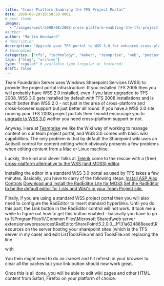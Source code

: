 ```yaml
---
title: "Cross Platform Enabling the TFS Project Portal"
date: 2008-08-29T10:58:50.000Z
# post thumb
images:
  - "/images/post/2008/08/2008-cross-platform-enabling-the-tfs-project-portal.jpg"
#author
author: "Martin Woodward"
# description
description: "Upgrade your TFS portal to WSS 3.0 for enhanced cross-platform support and discover a free Telerik editor for seamless content management."
# Taxonomies
categories: ["tfs", "technology", "maker", "teamprise", "web", "podcast"]
tags: ["blog", "archive"]
type: "regular" # available type (regular or featured)
draft: false
---
```

Team Foundation Server uses Windows Sharepoint Services (WSS) to provide the project portal infrastructure. If you installed TFS 2005 then you will probably have WSS 2.0 installed, even if you later upgraded to TFS 2008.  WSS 3.0 gets installed by default with TFS 2008 installations and is *much* better than WSS 2.0 - not just in the area of cross-platform and cross-browser support but just better all round.  If you have a WSS 2.0 site running your TFS 2008 project portals then I would encourage you to [upgrade to WSS 3.0](http://blogs.msdn.com/sudhir/archive/2007/05/31/upgrade-2005-with-wss2-0-to-orcas-wss3-0.aspx) wether you need cross-platform support or not.  

Anyway.  Here at [Teamprise](http://www.teamprise.com) we like the Wiki way of working to manage content on our team project portal, and WSS 3.0 comes with basic wiki capabilities.  The only problem is that by default the Sharepoint wiki uses an ActiveX control for content editing which obviously presents a few problems when editing content from a Mac or Linux machine.  

Luckily, the kind and clever folks at [Telerik](http://www.telerik.com/) come to the rescue with a (free) [cross-platform alternative to the WSS (and MOSS) editor](http://www.telerik.com/products/sharepoint/radeditor.aspx).  

[](http://www.woodwardweb.com/WindowsLiveWriter/CrossPlatformEnablingforTFSProjectPortal_9309/xplatwss_2.png)   

Installing the editor in a standard WSS 3.0 portal as used by TFS takes a few minutes.  Basically, you have to carry of the following steps:     [Install ASP Ajax Controls](http://sharepoint.microsoft.com/blogs/mike/Lists/Posts/Post.aspx?ID=3)     [Download and install the RadEditor Lite for MOSS](http://www.telerik.com/help/aspnet-ajax/installing-radeditor-in-moss-2007-farm.html)     [Set the RadEditor to be the default editor for Lists and Wiki's in your Team Project site.](http://www.telerik.com/help/aspnet-ajax/using-radeditor-in-list-items.html)    

Finally, if you are using a standard WSS project portal then you will also need to configure the RadEditor to insert standard hyperlinks.  Until you do this part, the Link button in the RadEditor control will not work.  It took me a while to figure out how to get this button enabled - basically you have to go to %ProgramFiles%\Common Files\Microsoft Shared\web server extensions\wpresources\RadEditorSharePoint\5.2.0.0__1f131a624888eeed\Resources on the server hosting your sharepoint sites (which is the TFS server in my case) and edit ListToolsFile.xml and ToolsFile.xml replacing the line     

<tool name="MossLinkManager" />   

with     

<tool name="LinkManager" />   

You then might need to do an iisreset and hit refresh in your browser to clear all the caches but your link button should now work great.  

Once this is all done, you will be able to edit wiki pages and other HTML content from Safari, Firefox on your platform of choice.